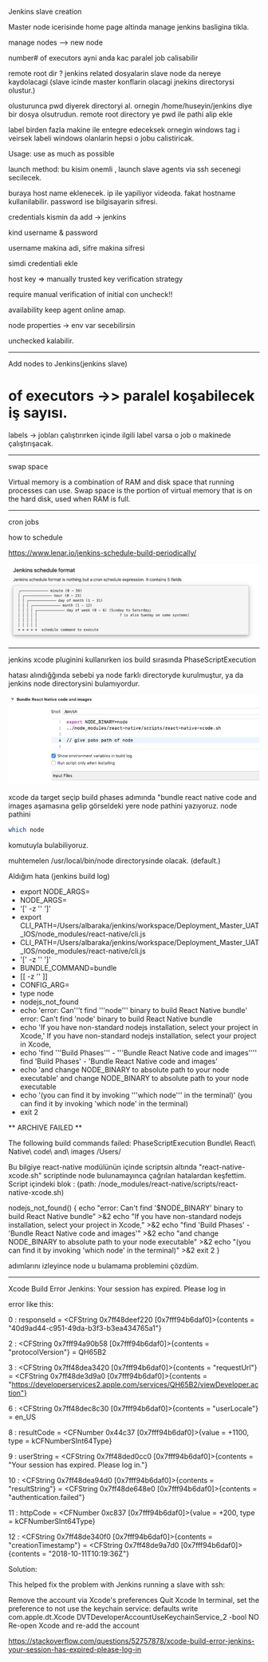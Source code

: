 Jenkins slave creation

Master node icerisinde home page altinda manage jenkins basligina tikla.

manage nodes --> new node 

number# of executors ayni anda kac paralel job calisabilir 

remote root dir ? jenkins related dosyalarin slave node da nereye kaydolacagi (slave icinde master konflarin olacagi jnekins directorysi olustur.)

olusturunca pwd diyerek directoryi al. ornegin /home/huseyin/jenkins diye bir dosya olsutrudun. 
remote root directory ye pwd ile pathi alip ekle

label birden fazla makine ile entegre edeceksek ornegin windows tag i  veirsek labeli windows olanlarin hepsi o jobu calistiricak.

Usage: use as much as possible

launch method: bu kisim onemli , launch slave agents via ssh secenegi secilecek. 

buraya host name  eklenecek. ip ile yapiliyor videoda. fakat hostname kullanilabilir.
password ise bilgisayarin sifresi.

credentials kismin da add -> jenkins

kind username & password 

username makina adi, sifre makina sifresi 

simdi credentiali ekle

host key => manually trusted key verification strategy

require manual verification of initial con uncheck!!

availability keep agent online amap.

node properties -> env var secebilirsin

unchecked kalabilir.



--------------


Add nodes to Jenkins(jenkins slave)

# of executors ->> paralel koşabilecek iş sayısı. 

labels -> jobları çalıştırırken içinde ilgili label varsa o job o makinede çalıştırışacak. 



-------------


swap space

Virtual memory is a combination of RAM and disk space that running processes can use. Swap space is the portion of virtual memory that is on the hard disk, used when RAM is full.

----

cron jobs

how to schedule

https://www.lenar.io/jenkins-schedule-build-periodically/

![alt text](./img/schedule.png "schedule format")


------------


jenkins xcode pluginini kullanırken ios build sırasında PhaseScriptExecution

hatası alındığğında sebebi ya node farklı directoryde kurulmuştur, ya da jenkins node directorysini bulamıyordur. 

![alt text](./img/bundle.png "bundle")


xcode da target seçip  build phases adımında "bundle react native code and images aşamasına gelip görseldeki yere node pathini yazıyoruz. node pathini 

```sh
which node
```

komutuyla bulabiliyoruz.

muhtemelen /usr/local/bin/node directorysinde olacak. (default.)


Aldığım hata (jenkins build log)

+ export NODE_ARGS=
+ NODE_ARGS=
+ '[' -z '' ']'
+ export CLI_PATH=/Users/albaraka/jenkins/workspace/Deployment_Master_UAT_IOS/node_modules/react-native/cli.js
+ CLI_PATH=/Users/albaraka/jenkins/workspace/Deployment_Master_UAT_IOS/node_modules/react-native/cli.js
+ '[' -z '' ']'
+ BUNDLE_COMMAND=bundle
+ [[ -z '' ]]
+ CONFIG_ARG=
+ type node
+ nodejs_not_found
+ echo 'error: Can'\''t find '\''node'\'' binary to build React Native bundle'
error: Can't find 'node' binary to build React Native bundle
+ echo 'If you have non-standard nodejs installation, select your project in Xcode,'
If you have non-standard nodejs installation, select your project in Xcode,
+ echo 'find '\''Build Phases'\'' - '\''Bundle React Native code and images'\'''
find 'Build Phases' - 'Bundle React Native code and images'
+ echo 'and change NODE_BINARY to absolute path to your node executable'
and change NODE_BINARY to absolute path to your node executable
+ echo '(you can find it by invoking '\''which node'\'' in the terminal)'
(you can find it by invoking 'which node' in the terminal)
+ exit 2

** ARCHIVE FAILED **

The following build commands failed:
	PhaseScriptExecution Bundle\ React\ Native\ code\ and\ images /Users/

Bu bilgiye react-native modülünün içinde scriptsin altında "react-native-xcode.sh" scriptinde node bulunamayınca çağrılan hatalardan keşfettim. Script içindeki blok : (path: /node_modules/react-native/scripts/react-native-xcode.sh)


nodejs_not_found()
{
  echo "error: Can't find '$NODE_BINARY' binary to build React Native bundle" >&2
  echo "If you have non-standard nodejs installation, select your project in Xcode," >&2
  echo "find 'Build Phases' - 'Bundle React Native code and images'" >&2
  echo "and change NODE_BINARY to absolute path to your node executable" >&2
  echo "(you can find it by invoking 'which node' in the terminal)" >&2
  exit 2
}

adımlarını izleyince node u bulamama problemini çözdüm. 




------------


Xcode Build Error Jenkins: Your session has expired. Please log in

error like this: 


0 : responseId = <CFString 0x7ff48deef220 [0x7fff94b6daf0]>{contents = "40d9ad44-c951-49da-b3f3-b3ea434765a1"}

2 : <CFString 0x7fff94a90b58 [0x7fff94b6daf0]>{contents = "protocolVersion"} = QH65B2

3 : <CFString 0x7ff48dea3420 [0x7fff94b6daf0]>{contents = "requestUrl"} = <CFString 0x7ff48de3d9a0 [0x7fff94b6daf0]>{contents = "https://developerservices2.apple.com/services/QH65B2/viewDeveloper.action"}

6 : <CFString 0x7ff48dec8c30 [0x7fff94b6daf0]>{contents = "userLocale"} = en_US

8 : resultCode = <CFNumber 0x44c37 [0x7fff94b6daf0]>{value = +1100, type = kCFNumberSInt64Type}

9 : userString = <CFString 0x7ff48ded0cc0 [0x7fff94b6daf0]>{contents = "Your session has expired.  Please log in."}

10 : <CFString 0x7ff48dea94d0 [0x7fff94b6daf0]>{contents = "resultString"} = <CFString 0x7ff48de648e0 [0x7fff94b6daf0]>{contents = "authentication.failed"}

11 : httpCode = <CFNumber 0xc837 [0x7fff94b6daf0]>{value = +200, type = kCFNumberSInt64Type}

12 : <CFString 0x7ff48de340f0 [0x7fff94b6daf0]>{contents = "creationTimestamp"} = <CFString 0x7ff48de9a7d0 [0x7fff94b6daf0]>{contents = "2018-10-11T10:19:36Z"}

Solution:

This helped fix the problem with Jenkins running a slave with ssh:

Remove the account via Xcode's preferences
Quit Xcode
In terminal, set the preference to not use the keychain service: defaults write com.apple.dt.Xcode DVTDeveloperAccountUseKeychainService_2 -bool NO
Re-open Xcode and re-add the account

https://stackoverflow.com/questions/52757878/xcode-build-error-jenkins-your-session-has-expired-please-log-in